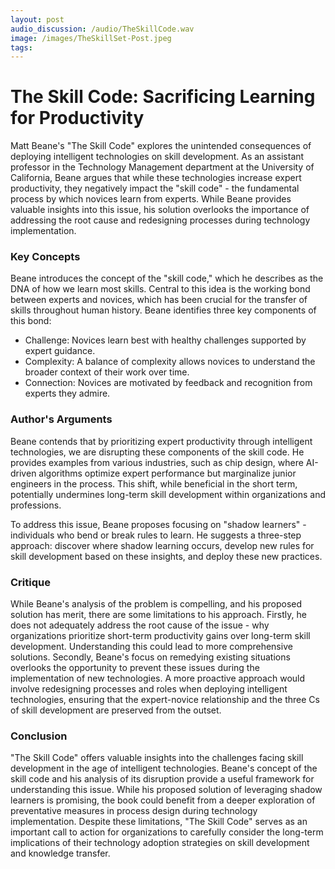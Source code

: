 ```yaml
---
layout: post 
audio_discussion: /audio/TheSkillCode.wav
image: /images/TheSkillSet-Post.jpeg
tags: 
---
```

# The Skill Code: Sacrificing Learning for Productivity
Matt Beane's "The Skill Code" explores the unintended consequences of deploying intelligent technologies on skill development. As an assistant professor in the Technology Management department at the University of California, Beane argues that while these technologies increase expert productivity, they negatively impact the "skill code" - the fundamental process by which novices learn from experts. While Beane provides valuable insights into this issue, his solution overlooks the importance of addressing the root cause and redesigning processes during technology implementation.

### Key Concepts
Beane introduces the concept of the "skill code," which he describes as the DNA of how we learn most skills. Central to this idea is the working bond between experts and novices, which has been crucial for the transfer of skills throughout human history. Beane identifies three key components of this bond:
- Challenge: Novices learn best with healthy challenges supported by expert guidance.
- Complexity: A balance of complexity allows novices to understand the broader context of their work over time.
- Connection: Novices are motivated by feedback and recognition from experts they admire.

### Author's Arguments
Beane contends that by prioritizing expert productivity through intelligent technologies, we are disrupting these components of the skill code. He provides examples from various industries, such as chip design, where AI-driven algorithms optimize expert performance but marginalize junior engineers in the process. This shift, while beneficial in the short term, potentially undermines long-term skill development within organizations and professions.

To address this issue, Beane proposes focusing on "shadow learners" - individuals who bend or break rules to learn. He suggests a three-step approach: discover where shadow learning occurs, develop new rules for skill development based on these insights, and deploy these new practices.

### Critique
While Beane's analysis of the problem is compelling, and his proposed solution has merit, there are some limitations to his approach. Firstly, he does not adequately address the root cause of the issue - why organizations prioritize short-term productivity gains over long-term skill development. Understanding this could lead to more comprehensive solutions.
Secondly, Beane's focus on remedying existing situations overlooks the opportunity to prevent these issues during the implementation of new technologies. A more proactive approach would involve redesigning processes and roles when deploying intelligent technologies, ensuring that the expert-novice relationship and the three Cs of skill development are preserved from the outset.

### Conclusion
"The Skill Code" offers valuable insights into the challenges facing skill development in the age of intelligent technologies. Beane's concept of the skill code and his analysis of its disruption provide a useful framework for understanding this issue. While his proposed solution of leveraging shadow learners is promising, the book could benefit from a deeper exploration of preventative measures in process design during technology implementation. Despite these limitations, "The Skill Code" serves as an important call to action for organizations to carefully consider the long-term implications of their technology adoption strategies on skill development and knowledge transfer.
